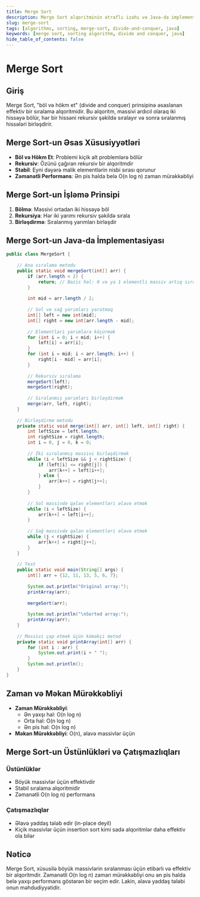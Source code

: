 ```yaml
---
title: Merge Sort
description: Merge Sort alqoritminin ətraflı izahı və Java-da implementasiyası
slug: merge-sort
tags: [algorithms, sorting, merge-sort, divide-and-conquer, java]
keywords: [merge sort, sorting algorithm, divide and conquer, java]
hide_table_of_contents: false
---
```


# Merge Sort

## Giriş

Merge Sort, "böl və hökm et" (divide and conquer) prinsipinə əsaslanan effektiv bir sıralama alqoritmidir. Bu alqoritm, massivi ardıcıl olaraq iki hissəyə bölür, hər bir hissəni rekursiv şəkildə sıralayır və sonra sıralanmış hissələri birləşdirir.

## Merge Sort-un Əsas Xüsusiyyətləri

- **Böl və Hökm Et**: Problemi kiçik alt problemlərə bölür
- **Rekursiv**: Özünü çağıran rekursiv bir alqoritmdir
- **Stabil**: Eyni dəyərə malik elementlərin nisbi sırası qorunur
- **Zəmanətli Performans**: Ən pis halda belə O(n log n) zaman mürəkkəbliyi

## Merge Sort-un İşləmə Prinsipi

1. **Bölmə**: Massivi ortadan iki hissəyə böl
2. **Rekursiya**: Hər iki yarımı rekursiv şəkildə sırala
3. **Birləşdirmə**: Sıralanmış yarımları birləşdir

## Merge Sort-un Java-da İmplementasiyası

```java
public class MergeSort {
    
    // Ana sıralama metodu
    public static void mergeSort(int[] arr) {
        if (arr.length < 2) {
            return; // Bazis hal: 0 və ya 1 elementli massiv artıq sıralanmış sayılır
        }
        
        int mid = arr.length / 2;
        
        // Sol və sağ yarımları yaratmaq
        int[] left = new int[mid];
        int[] right = new int[arr.length - mid];
        
        // Elementləri yarımlara köçürmək
        for (int i = 0; i < mid; i++) {
            left[i] = arr[i];
        }
        for (int i = mid; i < arr.length; i++) {
            right[i - mid] = arr[i];
        }
        
        // Rekursiv sıralama
        mergeSort(left);
        mergeSort(right);
        
        // Sıralanmış yarımları birləşdirmək
        merge(arr, left, right);
    }
    
    // Birləşdirmə metodu
    private static void merge(int[] arr, int[] left, int[] right) {
        int leftSize = left.length;
        int rightSize = right.length;
        int i = 0, j = 0, k = 0;
        
        // İki sıralanmış massivi birləşdirmək
        while (i < leftSize && j < rightSize) {
            if (left[i] <= right[j]) {
                arr[k++] = left[i++];
            } else {
                arr[k++] = right[j++];
            }
        }
        
        // Sol massivdə qalan elementləri əlavə etmək
        while (i < leftSize) {
            arr[k++] = left[i++];
        }
        
        // Sağ massivdə qalan elementləri əlavə etmək
        while (j < rightSize) {
            arr[k++] = right[j++];
        }
    }
    
    // Test
    public static void main(String[] args) {
        int[] arr = {12, 11, 13, 5, 6, 7};
        
        System.out.println("Original array:");
        printArray(arr);
        
        mergeSort(arr);
        
        System.out.println("\nSorted array:");
        printArray(arr);
    }
    
    // Massivi çap etmək üçün köməkçi metod
    private static void printArray(int[] arr) {
        for (int i : arr) {
            System.out.print(i + " ");
        }
        System.out.println();
    }
}
```

## Zaman və Məkan Mürəkkəbliyi

- **Zaman Mürəkkəbliyi**: 
  - Ən yaxşı hal: O(n log n)
  - Orta hal: O(n log n)
  - Ən pis hal: O(n log n)
- **Məkan Mürəkkəbliyi**: O(n), əlavə massivlər üçün

## Merge Sort-un Üstünlükləri və Çatışmazlıqları

### Üstünlüklər
- Böyük massivlər üçün effektivdir
- Stabil sıralama alqoritmidir
- Zəmanətli O(n log n) performans

### Çatışmazlıqlar
- Əlavə yaddaş tələb edir (in-place deyil)
- Kiçik massivlər üçün insertion sort kimi sadə alqoritmlər daha effektiv ola bilər

## Nəticə

Merge Sort, xüsusilə böyük massivlərin sıralanması üçün etibarlı və effektiv bir alqoritmdir. Zəmanətli O(n log n) zaman mürəkkəbliyi onu ən pis halda belə yaxşı performans göstərən bir seçim edir. Lakin, əlavə yaddaş tələbi onun məhdudiyyətidir.